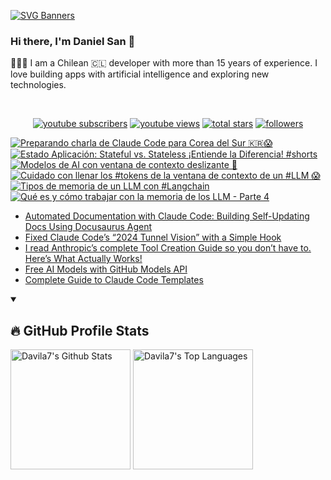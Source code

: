 [![SVG Banners](https://svg-banners.vercel.app/api?type=typeWriter&text1=Daniel%20San%20👨🏽‍💻%20|%20Serverless%20|%20Code%20GPT%20❤️&width=800&height=110)](https://github.com/Akshay090/svg-banners)

### Hi there, I'm Daniel San 👋

👨🏽‍💻 I am a Chilean 🇨🇱 developer with more than 15 years of experience. I love building apps with artificial intelligence and exploring new technologies.

<br>
<p align="center">
  <a href="https://www.youtube.com/@daniiielsan?sub_confirmation=1">
    <img alt="youtube subscribers" title="Subscribe to my YouTube channel" src="https://custom-icon-badges.demolab.com/youtube/channel/subscribers/UCNabExUbWCar1WvCGWaPNdQ?color=%23E05D44&label=SUBSCRIBE&logo=video&logoColor=white&style=for-the-badge&labelColor=CE4630"/></a>
  <a href="https://www.youtube.com/@daniiielsan?sub_confirmation=1">
    <img alt="youtube views" title="YouTube views" src="https://custom-icon-badges.demolab.com/youtube/channel/views/UCNabExUbWCar1WvCGWaPNdQ?color=%23E1AD0E&logo=video&logoColor=white&style=for-the-badge&labelColor=C79600"/></a> 
  <a href="https://github.com/davila7?tab=repositories&sort=stargazers">
    <img alt="total stars" title="Total stars on GitHub" src="https://custom-icon-badges.demolab.com/github/stars/davila7?color=55960c&style=for-the-badge&labelColor=488207&logo=star"/></a>
  <a href="https://github.com/davila7?tab=followers">
    <img alt="followers" title="Follow me on Github" src="https://custom-icon-badges.demolab.com/github/followers/davila7?color=236ad3&labelColor=1155ba&style=for-the-badge&logo=person-add&label=Follow&logoColor=white"/></a>
</p>
<!--
<details open> 
    <summary><h3>📺 Latest YouTube Videos</h3></summary> -->

<!-- BEGIN YOUTUBE-CARDS -->
[![Preparando charla de Claude Code para Corea del Sur 🇰🇷😱](https://ytcards.demolab.com/?id=N_A8pVIXBqQ&title=Preparando+charla+de+Claude+Code+para+Corea+del+Sur+%F0%9F%87%B0%F0%9F%87%B7%F0%9F%98%B1&lang=en&timestamp=1758237876&background_color=%230d1117&title_color=%23ffffff&stats_color=%23dedede&max_title_lines=1&width=250&border_radius=5 "Preparando charla de Claude Code para Corea del Sur 🇰🇷😱")](https://www.youtube.com/shorts/N_A8pVIXBqQ)
[![Estado Aplicación: Stateful vs. Stateless ¡Entiende la Diferencia! #shorts](https://ytcards.demolab.com/?id=ixcnYhLTTE0&title=Estado+Aplicaci%C3%B3n%3A+Stateful+vs.+Stateless+%C2%A1Entiende+la+Diferencia%21+%23shorts&lang=en&timestamp=1757605687&background_color=%230d1117&title_color=%23ffffff&stats_color=%23dedede&max_title_lines=1&width=250&border_radius=5 "Estado Aplicación: Stateful vs. Stateless ¡Entiende la Diferencia! #shorts")](https://www.youtube.com/shorts/ixcnYhLTTE0)
[![Modelos de AI con ventana de contexto deslizante 🤔](https://ytcards.demolab.com/?id=RHopzpj4fNQ&title=Modelos+de+AI+con+ventana+de+contexto+deslizante+%F0%9F%A4%94&lang=en&timestamp=1757557047&background_color=%230d1117&title_color=%23ffffff&stats_color=%23dedede&max_title_lines=1&width=250&border_radius=5 "Modelos de AI con ventana de contexto deslizante 🤔")](https://www.youtube.com/shorts/RHopzpj4fNQ)
[![Cuidado con llenar los #tokens de la ventana de contexto de un #LLM 😱](https://ytcards.demolab.com/?id=YYZppCuY7qw&title=Cuidado+con+llenar+los+%23tokens+de+la+ventana+de+contexto+de+un+%23LLM+%F0%9F%98%B1&lang=en&timestamp=1757445856&background_color=%230d1117&title_color=%23ffffff&stats_color=%23dedede&max_title_lines=1&width=250&border_radius=5 "Cuidado con llenar los #tokens de la ventana de contexto de un #LLM 😱")](https://www.youtube.com/shorts/YYZppCuY7qw)
[![Tipos de memoria de un LLM con #Langchain](https://ytcards.demolab.com/?id=AMK0xnMy68I&title=Tipos+de+memoria+de+un+LLM+con+%23Langchain&lang=en&timestamp=1757381410&background_color=%230d1117&title_color=%23ffffff&stats_color=%23dedede&max_title_lines=1&width=250&border_radius=5 "Tipos de memoria de un LLM con #Langchain")](https://www.youtube.com/shorts/AMK0xnMy68I)
[![Qué es y cómo trabajar con la memoria de los LLM - Parte 4](https://ytcards.demolab.com/?id=cM_CJPaD0kQ&title=Qu%C3%A9+es+y+c%C3%B3mo+trabajar+con+la+memoria+de+los+LLM+-+Parte+4&lang=en&timestamp=1757363546&background_color=%230d1117&title_color=%23ffffff&stats_color=%23dedede&max_title_lines=1&width=250&border_radius=5 "Qué es y cómo trabajar con la memoria de los LLM - Parte 4")](https://www.youtube.com/watch?v=cM_CJPaD0kQ)
<!-- END YOUTUBE-CARDS -->
<!--
</details>
 -->
 <!--
<details open> 
    <summary><h2>📝 Blog post</h2></summary>
-->
<!-- BLOG-POST-LIST:START -->
- [Automated Documentation with Claude Code: Building Self-Updating Docs Using Docusaurus Agent](https://medium.com/@dan.avila7/automated-documentation-with-claude-code-building-self-updating-docs-using-docusaurus-agent-2c85d3ec0e19?source=rss-3a9533f001c5------2)
- [Fixed Claude Code’s “2024 Tunnel Vision” with a Simple Hook](https://medium.com/@dan.avila7/fixed-claude-codes-2024-tunnel-vision-with-a-simple-hook-cb32cfaf9b27?source=rss-3a9533f001c5------2)
- [I read Anthropic’s complete Tool Creation Guide so you don’t have to. Here’s What Actually Works!](https://medium.com/@dan.avila7/i-read-anthropics-complete-tool-creation-guide-so-you-don-t-have-to-here-s-what-actually-works-dc9377f20913?source=rss-3a9533f001c5------2)
- [Free AI Models with GitHub Models API](https://medium.com/@dan.avila7/free-ai-models-with-github-models-api-0464c4ae7f16?source=rss-3a9533f001c5------2)
- [Complete Guide to Claude Code Templates](https://dev.to/dani_avila7/complete-guide-to-claude-code-templates-1pnp)
<!-- BLOG-POST-LIST:END -->
<!--
</details>
-->

<details open> 
  <summary><h2>🔥 GitHub Profile Stats</h2></summary>
<!-- https://github.com/anuraghazra/github-readme-stats -->

  <a href="https://github.com/anuraghazra/github-readme-stats"><img alt="Davila7's Github Stats" src="https://denvercoder1-github-readme-stats.vercel.app/api/?username=davila7&show_icons=true&include_all_commits=true&count_private=true&theme=react&hide_border=true&bg_color=1F222E&title_color=F85D7F&icon_color=F8D866" height="192px"/></a>
  <a href="https://github.com/anuraghazra/github-readme-stats"><img alt="Davila7's Top Languages" src="https://github-readme-stats.vercel.app/api/top-langs/?username=davila7&langs_count=8&layout=compact&theme=react&hide_border=true&bg_color=1F222E&title_color=F85D7F&icon_color=F8D866&hide=Jupyter%20Notebook" height="192px"/></a>
  
</details>
